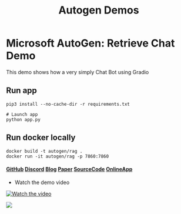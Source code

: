 ﻿---
title: Autogen Demos
emoji: 🌖
colorFrom: pink
colorTo: blue
sdk: gradio
sdk_version: 3.47.1
app_file: app.py
pinned: false
license: mit
---

# Microsoft AutoGen: Retrieve Chat Demo

This demo shows how a very simply Chat Bot using Gradio

## Run app
```
pip3 install --no-cache-dir -r requirements.txt

# Launch app
python app.py
```

## Run docker locally
```
docker build -t autogen/rag .
docker run -it autogen/rag -p 7860:7860
```

#### [GitHub](https://github.com/microsoft/autogen) [Discord](https://discord.gg/pAbnFJrkgZ) [Blog](https://microsoft.github.io/autogen/blog/2023/10/18/RetrieveChat) [Paper](https://arxiv.org/abs/2308.08155) [SourceCode](https://github.com/thinkall/autogen-demos) [OnlineApp](https://huggingface.co/spaces/thinkall/autogen-demos)

- Watch the demo video

[![Watch the video](https://img.youtube.com/vi/R3cB4V7dl70/hqdefault.jpg)](https://www.youtube.com/embed/R3cB4V7dl70)

![](autogen-rag.gif)